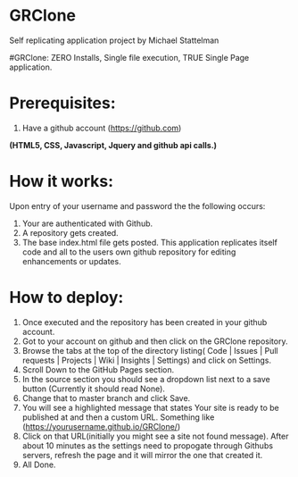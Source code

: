# GRClone
Self replicating application project by Michael Stattelman

#GRClone: ZERO Installs, Single file execution, TRUE Single Page application. 

# Prerequisites: 
1) Have a github account (https://github.com) 

**(HTML5, CSS, Javascript, Jquery and github api calls.)**

# How it works: 
Upon entry of your username and password the the following occurs: 
1)  Your are authenticated with Github. 
2) A repository gets created. 
3) The base index.html file gets posted. This application replicates itself code and all to the users own github repository for editing enhancements or updates.

# How to deploy:
1) Once executed and the repository has been created in your github account.
2) Got to your account on github and then click on the GRClone repository.
3) Browse the tabs at the top of the directory listing( Code | Issues | Pull requests | Projects | Wiki | Insights | Settings) and click on Settings.
4) Scroll Down to the GitHub Pages section.
5) In the source section you should see a dropdown list next to a save button (Currently it should read None).
6) Change that to master branch and click Save.
7) You will see a highlighted message that states Your site is ready to be published at and then a custom URL.
    Something like (https://yourusername.github.io/GRClone/)
8) Click on that URL(initially you might see a site not found message). After about 10 minutes as the settings need to propogate through Githubs servers, refresh the page and it will mirror the one that created it.
9) All Done.
